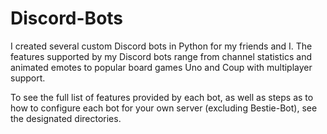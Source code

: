 # Discord-Bots
I created several custom Discord bots in Python for my friends and I. The features supported by my Discord bots range from channel statistics and animated emotes to popular board games Uno and Coup with multiplayer support.

To see the full list of features provided by each bot, as well as steps as to how to configure each bot for your own server (excluding Bestie-Bot), see the designated directories.
